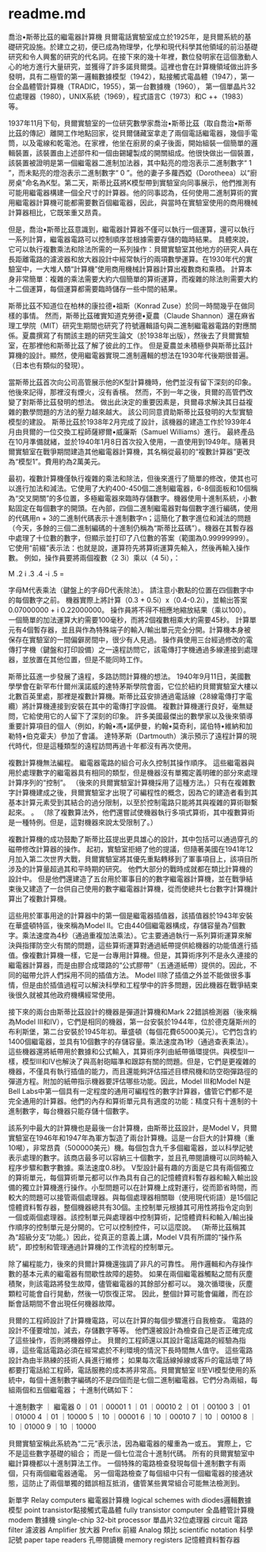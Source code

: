 # readme.md
喬治•斯蒂比茲的繼電器計算機
貝爾電話實驗室成立於1925年，是貝爾系統的基礎研究設施。於建立之初，便已成為物理學，化學和現代科學其他領域的前沿基礎研究和令人興奮的研究的代名詞。在接下來的幾十年裡，數位發明家在這個激動人心的地方進行大量研究，並獲得了許多諾貝爾獎。這裡也會在計算機領域做出許多發明，具有二極管的第一邏輯數據模型（1942），點接觸式電晶體（1947），第一台全晶體管計算機（TRADIC，1955），第一台數據機（1960）， 第一個單晶片32位處理器（1980），UNIX系統（1969），程式語言C（1973）和C ++（1983）等。
    
1937年11月下旬，貝爾實驗室的一位研究數學家喬治•斯蒂比茲（取自喬治•斯蒂比茲的傳記）離開工作地點回家，從貝爾儲藏室拿走了兩個電話繼電器，幾個手電筒，以及電線和乾電池。在家裡，他坐在廚房的桌子後面，開始組裝一個簡單的邏輯裝置，該裝置由上述部件和一個由錫罐製成的開關組成。他很快做出一個裝置，該裝置被證明是第一個繼電器二進制加法器，其中點亮的燈泡表示二進制數字“ 1 ”，而未點亮的燈泡表示二進制數字“ 0 ”。他的妻子多蘿西婭（Dorotheea）以“廚房桌”命名為K型。第二天，斯蒂比茲將K模型帶到實驗室向同事展示，他們推測有可能用繼電器構建一個全尺寸的計算器。他的同事認為，任何使用二進制算術的實用繼電器計算機可能都需要數百個繼電器，因此，與當時在實驗室使用的商用機械計算器相比，它既笨重又昂貴。
	
但是，喬治•斯蒂比茲意識到，繼電器計算器不僅可以執行一個運算，還可以執行一系列計算，繼電器電路可以控制順序並根據需要存儲的臨時結果。 具體來說，它可以執行複數乘法和除法所需的一系列操作：貝爾實驗室其他地方的研究人員在長距離電路的濾波器和放大器設計中經常執行的兩項數學運算。在1930年代的實驗室中，一大堆人類“計算機”使用商用機械計算器計算出複數商和乘積。 計算本身非常簡單：複雜的乘法需要大約六個簡單的算術運算，而複雜的除法則需要大約十二個運算，每個運算都需要臨時儲存一些中間的結果。
	
斯蒂比茲不知道位在柏林的康拉德•祖斯（Konrad Zuse）於同一時間幾乎在做同樣的事情。 然而，斯蒂比茲確實知道克勞德•夏農（Claude Shannon）還在麻省理工學院（MIT）研究生期間也研究了符號邏輯語句與二進制繼電器電路的對應關係。夏農撰寫了有關該主題的研究生論文（於1938年出版），然後去了貝爾實驗室，在那裡他和斯蒂比茲了解了彼此的工作。 但是夏農並未積極參與斯蒂比茲計算機的設計。顯然，使用繼電器實現二進制邏輯的想法在1930年代後期很普遍。（日本也有類似的發現）。
    
當斯蒂比茲首次向公司高管展示他的K型計算機時，他們並沒有留下深刻的印象。 他後來記得，那裡沒有煙火，沒有香檳。 然而，不到一年之後，貝爾的高管們改變了對斯蒂比茲發明的想法。 做出此決定的重要因素是，貝爾尋求解決其日益複雜的數學問題的方法的壓力越來越大。 該公司同意資助斯蒂比茲發明的大型實驗模型的建設。 斯蒂比茲於1938年2月完成了設計，該機器的建造工作於1939年4月由貝爾的一位交換工程師薩繆爾•威廉斯（Samuel Williams）進行。 最終產品在10月準備就緒，並於1940年1月8日首次投入使用，一直使用到1949年。隨著貝爾實驗室在戰爭期間建造其他繼電器計算機，其名稱從最初的“複數計算器”更改為“模型1”。費用約為2萬美元。
	  
最初，複數計算機僅執行複雜的乘法和除法，但後來進行了簡單的修改，使其也可以進行加法和減法。它使用了大約400-450個二進制繼電器，6-8個面板和10個稱為“交叉開關”的多位置，多極繼電器來臨時存儲數字。機器使用十進制系統，小數點固定在每個數字的開頭。在內部，四個二進制繼電器對每個數字進行編碼，使用的代碼用n + 3的二進制代碼表示十進制數字n；這簡化了數字進位和減法的問題（今天，多餘的三個二進制編碼的十進制仍稱為“斯蒂比茲碼”）。機器在其暫存器中處理了十位數的數字，但顯示並打印了八位數的答案（範圍為0.99999999）。它使用“前綴”表示法：也就是說，運算符先將算術運算先輸入，然後再輸入操作數。 例如，操作員要將兩個複數（2 3i）乘以（4 5i），：
    
M .2 i .3 .4 -i .5 =
    
字母M代表乘法（鍵盤上的字母D代表除法）。 請注意小數點的位置在四個數字中的每個數字之前。 機器實際上將計算（0.3 + 0.5i）x（0.4-0.2i），並輸出答案0.07000000 + i 0.22000000。 操作員將不得不相應地縮放結果（乘以100）。 一個簡單的加法運算大約需要100毫秒，而將2個複數相乘大約需要45秒。
計算單元有4個暫存器，並且與作為特殊端子的輸入/輸出單元完全分開。計算機本身被保存在實驗室的一間偏僻房間中，很少有人見過。 操作員使用三台經過修改的電傳打字機（鍵盤和打印設備）之一遠程訪問它，該電傳打字機通過多線連接到處理器，並放置在其他位置，但是不能同時工作。
	
斯蒂比茲進一步發展了遠程，多路訪問計算機的想法。 1940年9月11日，美國數學學會在新罕布什爾州漢諾威的達特茅斯學院會面，它位於紐約貝爾實驗室大樓以北數百英里處，那裡是複數計算機。斯蒂比茲安排通過電話線（28線電傳打字電纜）將計算機連接到安裝在其中的電傳打字設備。 複數計算機運行良好，毫無疑問，它給使用它的人留下了深刻的印象。 許多美國最傑出的數學家以及後來領導重要計算項目的個人（例如，約翰•馮•諾伊曼，約翰•莫奇利，諾伯特•維納和加勒特•伯克霍夫）參加了會議。 達特茅斯（Dartmouth）演示預示了遠程計算的現代時代，但是這種類型的遠程訪問再過十年都沒有再次使用。
    
複數計算機無法編程。 繼電器電路的組合可永久控制其操作順序。 這些繼電器與用於處理數字的繼電器具有相同的類型，但是機器沒有單獨定義明確的部分來處理計算序列的“控制”。 （後來的貝爾實驗室計算機採用了這種方法。）只有在複雜數字計算機建成之後，貝爾實驗室才出現了可編程性的概念，因為它的建造者看到其基本計算元素受到其結合的過分限制，以至於控制電路只能將其與複雜的算術聯繫起來。 。 （除了複數算法外，他們還嘗試使機器執行多項式算術，其中複數算術是一種特例。但是，這對機器來說太受限制了。）
    
複數計算機的成功鼓勵了斯蒂比茲提出更具雄心的設計，其中包括可以通過穿孔的磁帶修改計算器的操作。 起初，實驗室拒絕了他的提議，但隨著美國在1941年12月加入第二次世界大戰，貝爾實驗室將其優先重點轉移到了軍事項目上，該項目所涉及的計算量超過其和平時期的研究。 他們大部分的戰時成就都在類比計算機的設計中。 但是他們還建造了五台用於軍事目的的數字繼電器計算機，並在戰爭結束後又建造了一台供自己使用的數字繼電器計算機，從而使總共七台數字計算機計算出了複數計算機。
    
這些用於軍事用途的計算器中的第一個是繼電器插值器，該插值器於1943年安裝在華盛頓特區，後來稱為Model II。它由440個繼電器構成，存儲容量為7個數字。乘法速度為4秒（通過重複加法乘法）。它主要通過執行一系列算術運算來解決與指揮防空火有關的問題，這些算術運算對通過紙帶提供給機器的功能值進行插值。像複數計算機一樣，它是一台專用計算機。但是，其算術序列不是永久連接的繼電器計算器，而是由膠合成環路的“公式膠帶”（五通道紙帶）提供的。因此，不同的磁帶允許人們採用不同的插值方法。 Model II除了插值之外並不能做很多事情，但是由於插值過程可以解決科學和工程學中的許多問題，因此機器在戰爭結束後很久就被其他政府機構經常使用。
    
接下來的兩台由斯蒂比茲設計的機器是彈道計算機和Mark 22錯誤檢測器（後來稱為Model III和IV），它們是相同的機器，第一台安裝於1944年，位於德克薩斯州的布利斯堡，第二台安裝於1945年初。華盛頓（每個花費65000美元）。它們包含約1400個繼電器，並具有10個數字的存儲容量。乘法速度為1秒（通過查表乘法）。這些機器還將紙帶用於數據和公式輸入，其算術序列由紙帶循環提供。與模型II一樣，模型III和IV也解決了與高射砲瞄準和跟踪有關的問題。但是，它們是更複雜的機器，不僅具有執行插值的能力，而且還能夠評估描述目標飛機和防空砲彈路徑的彈道方程。附加的紙帶指示機器要評估哪些功能。因此，Model III和Model N是Bell Labs中第一個具有一定程度的通用可編程性的數字計算器，儘管它們都不是完全通用的計算器。他們的內存和算術單元具有適度的功能：精度只有十進制的十進制數字，每台機器只能存儲十個數字。
    
該系列中最大的計算機也是最後一台計算機，由斯蒂比茲設計，是Model V，貝爾實驗室在1946年和1947年為軍方製造了兩台計算機。這是一台巨大的計算機（重10噸），非常昂貴（500000美元）機。每個包含九千多個繼電器，並以科學記號表示處理的數字。該商店最多可以容納三十個數字，並且孔帶閱讀機可以同時輸入程序步驟和數字數據。乘法速度0.8秒。 V型設計最有趣的方面是它具有兩個獨立的算術單元，每個算術單元都可以作為具有自己的記憶體資料暫存器和輸入輸出設備的獨立計算機進行操作。小型問題可以在計算機上成對運行，從而節省時間，而較大的問題可以接管兩個處理器。與每個處理器相關聯（使用現代術語）是15個記憶體資料暫存器，整個機器總共有30個。主控制單元根據其可用性將指令定向到一個或兩個處理器。該控制單元與處理器中控制算術，記憶體資料和輸入/輸出操作順序的控制單元是分開的。它可以控制控件，可以這麼說。 （斯蒂比茲稱其為“超級分支”功能。）因此，從真正的意義上講，Model V具有所謂的“操作系統”，即控制和管理通過計算機的工作流程的控制單元。
    
除了編程能力，後來的貝爾計算機還強調了非凡的可靠性。 用作邏輯和內存操作數的基本元素的繼電器有間歇性故障的趨勢。 如果在兩個繼電器觸點之間有灰塵積聚，則該電路將發生故障，儘管繼電器的其餘部分都可以。 幾次循環後，灰塵顆粒可能會自行晃動，然後一切恢復正常。 因此，整個計算可能會偏離，而在診斷會話期間不會出現任何機器故障。
    
貝爾的工程師設計了計算機電路，可以在計算的每個步驟進行自我檢查。 電路的設計不僅要增加，減去，存儲數字等等。 他們還被設計為檢查自己是否正確完成了這些操作，否則將機器停止。 貝爾的工程師還以其設計電話電路的經驗為指導，這些電話電路必須在經常處於不利環境的情況下長時間無人值守。 這些電路設計為由半熟練的技術人員進行維修； 如果每次電話線掉線或客戶的電話壞了時都要打電話給工程師，電話服務的成本將非常高。貝爾實驗室 II至VI模型使用的系統中，每個十進制數字編碼的不是四個而是七個二進制繼電器。它們分為兩組，每組兩個和五個繼電器； 十進制代碼如下：

十進制數字     ｜ 繼電器
0	            ｜01	  ｜00001
1	            ｜01	  ｜00010
2	            ｜01	  ｜00100
3	            ｜01	  ｜01000
4	            ｜01	  ｜10000
5	            ｜10	  ｜00001
6	            ｜10	  ｜00010
7	            ｜10	  ｜00100
8	            ｜10	  ｜01000
9	            ｜10	  ｜10000
    
貝爾實驗室稱此系統為“二元”表示法，因為繼電器的權重為一或五。 實際上，它不是這些數字基礎的組合； 而是一個七位混合十進制代碼。 所有的貝爾實驗室中繼計算機都以十進制算法工作。 一個特殊的電路檢查發現每個十進制數字有兩個，只有兩個繼電器通電。 另一個電路檢查了每個組中只有一個繼電器的接通狀態，這防止了兩個單獨的錯誤相互抵消，儘管某些異常組合可能無法檢測到。
    
新單字
Relay computers 繼電器計算機
logical schemes with diodes邏輯數據模型
point transistor點接觸式電晶體
fully transistor computer 全晶體管計算機
modem 數據機
single-chip 32-bit processor 單晶片32位處理器
circuit 電路
filter 濾波器
Amplifier 放大器
Prefix 前綴
Analog 類比
scientific notation 科學記號
paper tape readers 孔帶閱讀機
memory registers 記憶體資料暫存器


